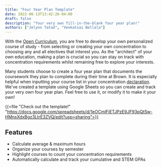 ```yaml
---
title: "Four Year Plan Template"
date: 2022-06-13T13:42:26-04:00
draft: false
description: "Your very own fill-in-the-blank four year plan!"
authors: ["Jelynn Tatad", "Venkatsai Bellala"]
---
```


With the [Open Curriculum](https://www.brown.edu/academics/undergraduate/open-curriculum), you are free to develop your own personalized course of study - from selecting or creating your own concentration to choosing any and all electives that interest you. As the "architect" of your own education, making a plan is crucial so you can stay on track with concentration requirements whilst remaining free to explore your interests.

Many students choose to create a four year plan that documents the coursework they plan to complete during their time at Brown. It is especially helpful when inputting your course list in your concentration [declaration](/advising/declaring). We've created a template using Google Sheets so you can create and track your very own four year plan. Feel free to use it, or modify it to make it your own!

{{<file "Check out the template!" "https://docs.google.com/spreadsheets/d/1eOCmlFiETJPzE9JF93pQtSw-HMnsXdxBgz3LtrE3ZVQ/edit?usp=sharing">}}

## Features
- Calculate average & maximum hours
- Organize your courses by semester
- Highlight courses to count your concentration requirements
- Automatically calculate and track your cumulative and STEM GPAs